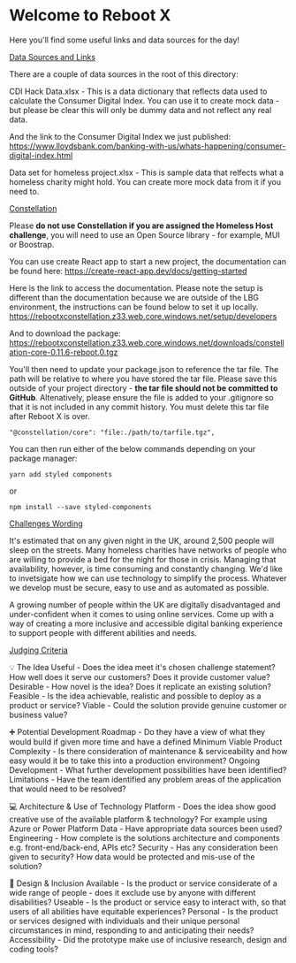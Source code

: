 # Welcome to Reboot X

Here you'll find some useful links and data sources for the day!

<ins>Data Sources and Links</ins>

There are a couple of data sources in the root of this directory:

CDI Hack Data.xlsx - This is a data dictionary that reflects data used to calculate the Consumer Digital Index. You can use it to create mock data - but please be clear this will only be dummy data and not reflect any real data.

And the link to the Consumer Digital Index we just published:
https://www.lloydsbank.com/banking-with-us/whats-happening/consumer-digital-index.html

Data set for homeless project.xlsx - This is sample data that relfects what a homeless charity might hold. You can create more mock data from it if you need to.

<ins>Constellation</ins>

Please **do not use Constellation if you are assigned the Homeless Host challenge**, you will need to use an Open Source library - for example, MUI or Boostrap.

You can use create React app to start a new project, the documentation can be found here:
https://create-react-app.dev/docs/getting-started

Here is the link to access the documentation. Please note the setup is different than the documentation because we are outside of the LBG environment, the instructions can be found below to set it up locally.
https://rebootxconstellation.z33.web.core.windows.net/setup/developers

And to download the package:
https://rebootxconstellation.z33.web.core.windows.net/downloads/constellation-core-0.11.6-reboot.0.tgz

You'll then need to update your package.json to reference the tar file. The path will be relative to where you have stored the tar file. Please save this outside of your project directory - **the tar file should not be committed to GitHub**. Altenatively, please ensure the file is added to your .gitignore so that it is not included in any commit history. You must delete this tar file after Reboot X is over.

    "@constellation/core": "file:./path/to/tarfile.tgz",

You can then run either of the below commands depending on your package manager:

    yarn add styled components
    
or
    
    npm install --save styled-components

<ins>Challenges Wording</ins>

It's estimated that on any given night in the UK, around 2,500 people will sleep on the streets. Many homeless charities have networks of people who are willing to provide a bed for the night for those in crisis. Managing that availability, however, is time consuming and constantly changing. We'd like to invetsigate how we can use technology to simplify the process. Whatever we develop must be secure, easy to use and as automated as possible.

A growing number of people within the UK are digitally disadvantaged and under-confident when it comes to using online services. Come up with a way of creating a more inclusive and accessible digital banking experience to support people with different abilities and needs.

<ins>Judging Criteria</ins>

💡 The Idea 
Useful - Does the idea meet it's chosen challenge statement? How well does it serve our customers? Does it provide customer value?
Desirable - How novel is the idea? Does it replicate an existing solution?
Feasible - Is the idea achievable, realistic and possible to deploy as a product or service?
Viable - Could the solution provide genuine customer or business value?

➕ Potential Development
Roadmap - Do they have a view of what they would build if given more time and have a defined Minimum Viable Product
Complexity - Is there consideration of maintenance & serviceability and how easy would it be to take this into a production environment?
Ongoing Development - What further development possibilities have been identified?
Limitations - Have the team identified any problem areas of the application that would need to be resolved?

💻 Architecture & Use of Technology
Platform - Does the idea show good creative use of the available platform & technology? For example using Azure or Power Platform
Data - Have appropriate data sources been used?
Engineering - How complete is the solutions architecture and components e.g. front-end/back-end, APIs etc?
Security - Has any consideration been given to security? How data would be protected and mis-use of the solution?

🎨 Design & Inclusion
Available - Is the product or service considerate of a wide range of people - does it exclude use by anyone with different disabilities?
Useable - Is the product or service easy to interact with, so that users of all abilities have equitable experiences?
Personal - Is the product or services designed with individuals and their unique personal circumstances in mind, responding to and anticipating their needs?
Accessibility - Did the prototype make use of inclusive research, design and coding tools?

    







